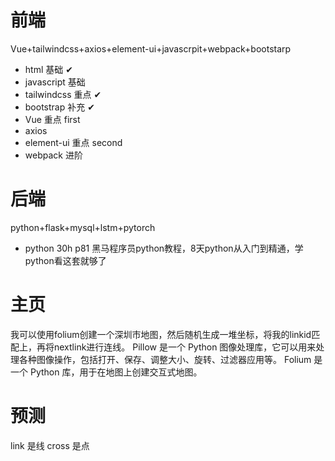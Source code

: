 # 前端
Vue+tailwindcss+axios+element-ui+javascrpit+webpack+bootstarp
- html 基础 ✔
- javascript 基础 
- tailwindcss 重点 ✔
- bootstrap 补充 ✔ 
- Vue 重点 first
- axios
- element-ui 重点 second
- webpack 进阶
# 后端
python+flask+mysql+lstm+pytorch
- python 30h p81 黑马程序员python教程，8天python从入门到精通，学python看这套就够了

# 主页
我可以使用folium创建一个深圳市地图，然后随机生成一堆坐标，将我的linkid匹配上，再将nextlink进行连线。
Pillow 是一个 Python 图像处理库，它可以用来处理各种图像操作，包括打开、保存、调整大小、旋转、过滤器应用等。
Folium 是一个 Python 库，用于在地图上创建交互式地图。

# 预测
link 是线
cross 是点

